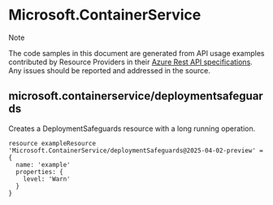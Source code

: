 # Microsoft.ContainerService
  
> [!NOTE]
> The code samples in this document are generated from API usage examples contributed by Resource Providers in their [Azure Rest API specifications](https://github.com/Azure/azure-rest-api-specs). Any issues should be reported and addressed in the source.


## microsoft.containerservice/deploymentsafeguards

Creates a DeploymentSafeguards resource with a long running operation.
```bicep
resource exampleResource 'Microsoft.ContainerService/deploymentSafeguards@2025-04-02-preview' = {
  name: 'example'
  properties: {
    level: 'Warn'
  }
}
```
